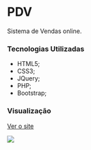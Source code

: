 # PDV
Sistema de Vendas online.

### Tecnologias Utilizadas
* HTML5;
* CSS3;
* JQuery;
* PHP;
* Bootstrap;

### Visualização

[Ver o site](http://lucasrondon.com.br/sistemas/pdv.php)

<img src="http://www.lucasrondon.com.br/img/portfolio/thumbnails/pdv.jpg">
